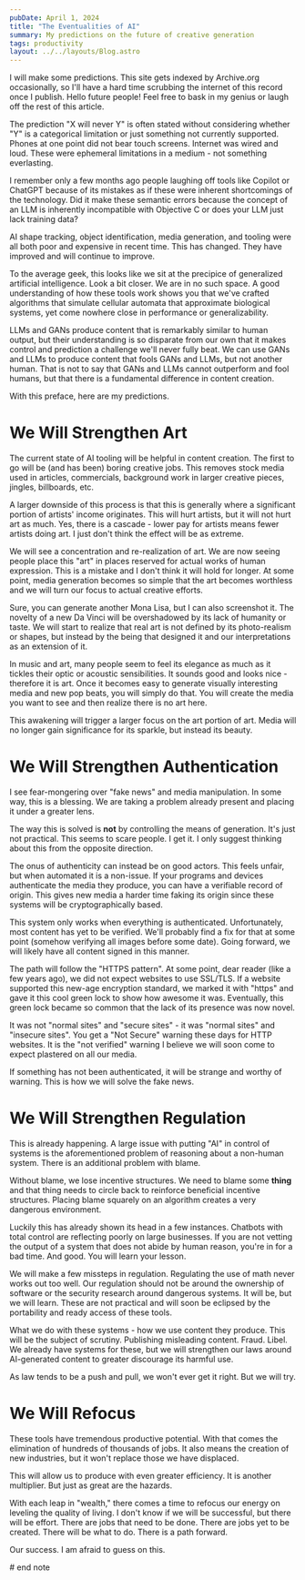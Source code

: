 ```yaml
---
pubDate: April 1, 2024
title: "The Eventualities of AI"
summary: My predictions on the future of creative generation
tags: productivity
layout: ../../layouts/Blog.astro
---
```


I will make some predictions. This site gets indexed by Archive.org occasionally, so I'll have a hard time scrubbing the internet of this record once I publish. Hello future people! Feel free to bask in my genius or laugh off the rest of this article.

The prediction "X will never Y" is often stated without considering whether "Y" is a categorical limitation or just something not currently supported. Phones at one point did not bear touch screens. Internet was wired and loud. These were ephemeral limitations in a medium - not something everlasting.

I remember only a few months ago people laughing off tools like Copilot or ChatGPT because of its mistakes as if these were inherent shortcomings of the technology. Did it make these semantic errors because the concept of an LLM is inherently incompatible with Objective C or does your LLM just lack training data?

AI shape tracking, object identification, media generation, and tooling were all both poor and expensive in recent time. This has changed. They have improved and will continue to improve.

To the average geek, this looks like we sit at the precipice of generalized artificial intelligence. Look a bit closer. We are in no such space. A good understanding of how these tools work shows you that we've crafted algorithms that simulate cellular automata that approximate biological systems, yet come nowhere close in performance or generalizability. 

LLMs and GANs produce content that is remarkably similar to human output, but their understanding is so disparate from our own that it makes control and prediction a challenge we'll never fully beat. We can use GANs and LLMs to produce content that fools GANs and LLMs, but not another human. That is not to say that GANs and LLMs cannot outperform and fool humans, but that there is a fundamental difference in content creation.

With this preface, here are my predictions.
# We Will Strengthen Art

The current state of AI tooling will be helpful in content creation. The first to go will be (and has been) boring creative jobs. This removes stock media used in articles, commercials, background work in larger creative pieces, jingles, billboards, etc. 

A larger downside of this process is that this is generally where a significant portion of artists' income originates. This will hurt artists, but it will not hurt art as much. Yes, there is a cascade - lower pay for artists means fewer artists doing art. I just don't think the effect will be as extreme.

We will see a concentration and re-realization of art. We are now seeing people place this "art" in places reserved for actual works of human expression. This is a mistake and I don't think it will hold for longer. At some point, media generation becomes so simple that the art becomes worthless and we will turn our focus to actual creative efforts.

Sure, you can generate another Mona Lisa, but I can also screenshot it. The novelty of a new Da Vinci will be overshadowed by its lack of humanity or taste. We will start to realize that real art is not defined by its photo-realism or shapes, but instead by the being that designed it and our interpretations as an extension of it.

In music and art, many people seem to feel its elegance as much as it tickles their optic or acoustic sensibilities. It sounds good and looks nice - therefore it is art. Once it becomes easy to generate visually interesting media and new pop beats, you will simply do that. You will create the media you want to see and then realize there is no art here.

This awakening will trigger a larger focus on the art portion of art. Media will no longer gain significance for its sparkle, but instead its beauty.

# We Will Strengthen Authentication

I see fear-mongering over "fake news" and media manipulation. In some way, this is a blessing. We are taking a problem already present and placing it under a greater lens. 

The way this is solved is **not** by controlling the means of generation. It's just not practical. This seems to scare people. I get it. I only suggest thinking about this from the opposite direction.

The onus of authenticity can instead be on good actors. This feels unfair, but when automated it is a non-issue. If your programs and devices authenticate the media they produce, you can have a verifiable record of origin. This gives new media a harder time faking its origin since these systems will be cryptographically based. 

This system only works when everything is authenticated. Unfortunately, most content has yet to be verified. We'll probably find a fix for that at some point (somehow verifying all images before some date). Going forward, we will likely have all content signed in this manner.

The path will follow the "HTTPS pattern". At some point, dear reader (like a few years ago), we did not expect websites to use SSL/TLS. If a website supported this new-age encryption standard, we marked it with "https" and gave it this cool green lock to show how awesome it was. Eventually, this green lock became so common that the lack of its presence was now novel. 

It was not "normal sites" and "secure sites" - it was "normal sites" and "insecure sites". You get a "Not Secure" warning these days for HTTP websites. It is the "not verified" warning I believe we will soon come to expect plastered on all our media.

If something has not been authenticated, it will be strange and worthy of warning. This is how we will solve the fake news.

# We Will Strengthen Regulation

This is already happening. A large issue with putting "AI" in control of systems is the aforementioned problem of reasoning about a non-human system. There is an additional problem with blame.

Without blame, we lose incentive structures. We need to blame some **thing** and that thing needs to circle back to reinforce beneficial incentive structures. Placing blame squarely on an algorithm creates a very dangerous environment.

Luckily this has already shown its head in a few instances. Chatbots with total control are reflecting poorly on large businesses. If you are not vetting the output of a system that does not abide by human reason, you're in for a bad time. And good. You will learn your lesson.

We will make a few missteps in regulation. Regulating the use of math never works out too well. Our regulation should not be around the ownership of software or the security research around dangerous systems. It will be, but we will learn. These are not practical and will soon be eclipsed by the portability and ready access of these tools.

What we do with these systems - how we use content they produce. This will be the subject of scrutiny. Publishing misleading content. Fraud. Libel. We already have systems for these, but we will strengthen our laws around AI-generated content to greater discourage its harmful use.

As law tends to be a push and pull, we won't ever get it right. But we will try.

# We Will Refocus

These tools have tremendous productive potential. With that comes the elimination of hundreds of thousands of jobs. It also means the creation of new industries, but it won't replace those we have displaced. 

This will allow us to produce with even greater efficiency. It is another multiplier. But just as great are the hazards.

With each leap in "wealth," there comes a time to refocus our energy on leveling the quality of living. I don't know if we will be successful, but there will be effort. There are jobs that need to be done. There are jobs yet to be created. There will be what to do. There is a path forward.

Our success. I am afraid to guess on this.

\# end note